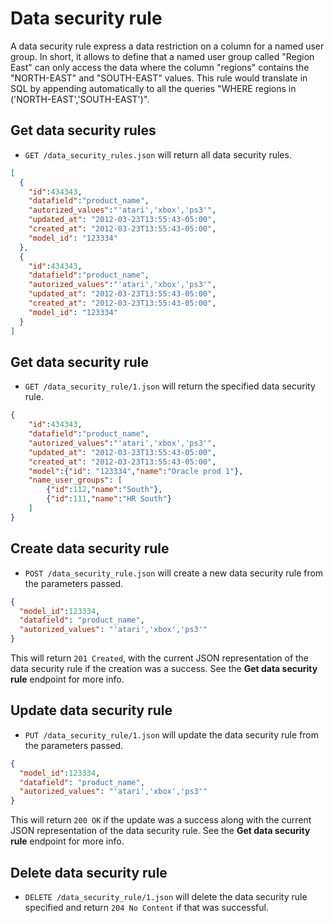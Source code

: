 Data security rule
==================
A data security rule express a data restriction on a column for a named user group. In short, it allows to define that a named user group called "Region East" can only access the data where the column "regions" contains the "NORTH-EAST" and "SOUTH-EAST" values.
This rule would translate in SQL by appending automatically to all the queries "WHERE regions in ('NORTH-EAST','SOUTH-EAST')".

Get data security rules
-----------------------

* `GET /data_security_rules.json` will return all data security rules.

```json
[
  {
    "id":434343,
    "datafield":"product_name",
    "autorized_values":"'atari','xbox','ps3'",
    "updated_at": "2012-03-23T13:55:43-05:00",
    "created_at": "2012-03-23T13:55:43-05:00",
    "model_id": "123334"
  },
  {
    "id":434343,
    "datafield":"product_name",
    "autorized_values":"'atari','xbox','ps3'",
    "updated_at": "2012-03-23T13:55:43-05:00",
    "created_at": "2012-03-23T13:55:43-05:00",
    "model_id": "123334"
  }
]
```


Get data security rule
----------------------

* `GET /data_security_rule/1.json` will return the specified data security rule.

```json
{
    "id":434343,
    "datafield":"product_name",
    "autorized_values":"'atari','xbox','ps3'",
    "updated_at": "2012-03-23T13:55:43-05:00",
    "created_at": "2012-03-23T13:55:43-05:00",
    "model":{"id": "123334","name":"Oracle prod 1"},
    "name_user_groups": [
    	{"id":112,"name":"South"},
    	{"id":111,"name":"HR South"}
    ]
}
```

Create data security rule
-------------------------

* `POST /data_security_rule.json` will create a new data security rule from the parameters passed.

```json
{
  "model_id":123334,
  "datafield": "product_name",
  "autorized_values": "'atari','xbox','ps3'"
}
```

This will return `201 Created`, with the current JSON representation of the data security rule if the creation was a success. See the **Get data security rule** endpoint for more info. 


Update data security rule
-------------------------

* `PUT /data_security_rule/1.json` will update the data security rule from the parameters passed.

```json
{
  "model_id":123334,
  "datafield": "product_name",
  "autorized_values": "'atari','xbox','ps3'"
}
```

This will return `200 OK` if the update was a success along with the current JSON representation of the data security rule. See the **Get data security rule** endpoint for more info.


Delete data security rule
-------------------------

* `DELETE /data_security_rule/1.json` will delete the data security rule specified and return `204 No Content` if that was successful.